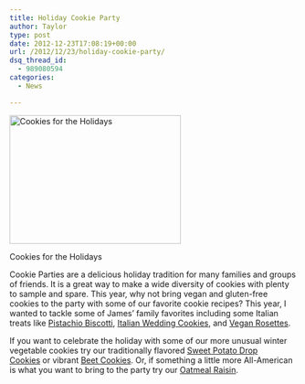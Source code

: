 ```yaml
---
title: Holiday Cookie Party
author: Taylor
type: post
date: 2012-12-23T17:08:19+00:00
url: /2012/12/23/holiday-cookie-party/
dsq_thread_id:
  - 989080594
categories:
  - News

---
```

<div id="attachment_2340" style="width: 310px" class="wp-caption alignright">
  <a href="{{% mediaroot %}}uploads/2012/12/Cookie-Photos.jpg" rel="lightbox[2127]"><img class="size-medium wp-image-2340" alt="Cookies for the Holidays" src="{{% mediaroot %}}uploads/2012/12/Cookie-Photos-300x225.jpg" width="300" height="225" srcset="{{% mediaroot %}}uploads/2012/12/Cookie-Photos-300x225.jpg 300w, {{% mediaroot %}}uploads/2012/12/Cookie-Photos.jpg 800w" sizes="(max-width: 300px) 100vw, 300px" /></a>
  
  <p class="wp-caption-text">
    Cookies for the Holidays
  </p>
</div>

Cookie Parties are a delicious holiday tradition for many families and groups of friends. It is a great way to make a wide diversity of cookies with plenty to sample and spare. This year, why not bring vegan and gluten-free cookies to the party with some of our favorite cookie recipes? This year, I wanted to tackle some of James&#8217; family favorites including some Italian treats like [Pistachio Biscotti][1], [Italian Wedding Cookies][2], and [Vegan Rosettes][3].

If you want to celebrate the holiday with some of our more unusual winter vegetable cookies try our traditionally flavored [Sweet Potato Drop Cookies][4] or vibrant [Beet Cookies][5]. Or, if something a little more All-American is what you want to bring to the party try our [Oatmeal Raisin][6].

 [1]: http://kitchen.coseppi.com/2012/11/28/pistachio-biscotti/ "Pistachio Biscotti"
 [2]: http://kitchen.coseppi.com/2012/12/02/italian-wedding-cookies/ "Italian Wedding Cookies"
 [3]: http://kitchen.coseppi.com/2012/12/13/vegan-rosettes/ "Vegan Rosettes"
 [4]: http://kitchen.coseppi.com/2012/09/09/drop-sweet-potato-cookies/ "Drop Sweet Potato Cookies"
 [5]: http://kitchen.coseppi.com/2012/04/02/oatmeal-beet-cookies/ "Oatmeal Beet Cookies"
 [6]: http://kitchen.coseppi.com/2012/06/05/vegan-oatmeal-raisin-cookies/ "Vegan Oatmeal Raisin Cookies"